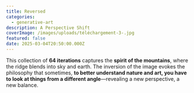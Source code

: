 ```yaml
---
title: Reversed
categories:
  - generative-art
description: A Perspective Shift
coverImage: /images/uploads/téléchargement-3-.jpg
featured: false
date: 2025-03-04T20:50:00.000Z
---
```

This collection of **64 iterations** captures the **spirit of the mountains**, where the ridge blends into sky and earth. The inversion of the image evokes the philosophy that sometimes, **to better understand nature and art, you have to look at things from a different angle**—revealing a new perspective, a new balance.
